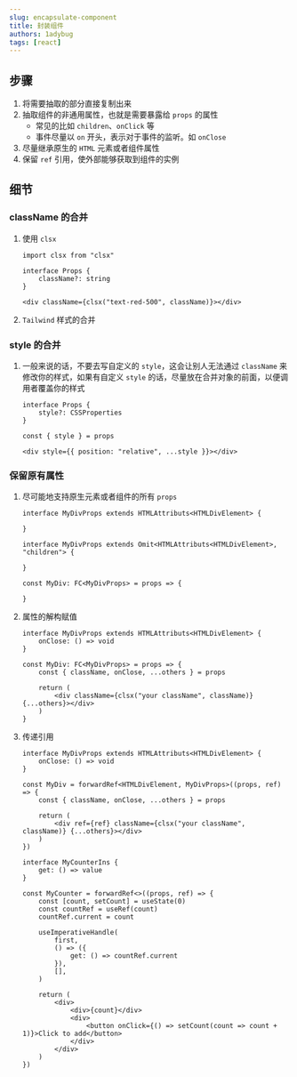 ```yaml
---
slug: encapsulate-component
title: 封装组件
authors: 1adybug
tags: [react]
---
```


## 步骤

1. 将需要抽取的部分直接复制出来
2. 抽取组件的非通用属性，也就是需要暴露给 `props` 的属性
    - 常见的比如 `children`、`onClick` 等
    - 事件尽量以 `on` 开头，表示对于事件的监听。如 `onClose`
3. 尽量继承原生的 `HTML` 元素或者组件属性
4. 保留 `ref` 引用，使外部能够获取到组件的实例

## 细节

### className 的合并

1. 使用 `clsx`

    ```tsx
    import clsx from "clsx"
    
    interface Props {
        className?: string
    }

    <div className={clsx("text-red-500", className)}></div>
    ```

2. `Tailwind` 样式的合并

### style 的合并

1. 一般来说的话，不要去写自定义的 `style`，这会让别人无法通过 `className` 来修改你的样式，如果有自定义 `style` 的话，尽量放在合并对象的前面，以便调用者覆盖你的样式

    ```tsx
    interface Props {
        style?: CSSProperties
    }

    const { style } = props

    <div style={{ position: "relative", ...style }}></div>
    ```

### 保留原有属性

1. 尽可能地支持原生元素或者组件的所有 `props`

    ```tsx
    interface MyDivProps extends HTMLAttributs<HTMLDivElement> {
        
    }

    interface MyDivProps extends Omit<HTMLAttributs<HTMLDivElement>, "children"> {

    }

    const MyDiv: FC<MyDivProps> = props => {
    
    }
    ```

2. 属性的解构赋值

    ```tsx
    interface MyDivProps extends HTMLAttributs<HTMLDivElement> {
        onClose: () => void
    }

    const MyDiv: FC<MyDivProps> = props => {
        const { className, onClose, ...others } = props

        return (
            <div className={clsx("your className", className)} {...others}></div>
        )
    }
    ```

3. 传递引用

    ```tsx
    interface MyDivProps extends HTMLAttributs<HTMLDivElement> {
        onClose: () => void
    }

    const MyDiv = forwardRef<HTMLDivElement, MyDivProps>((props, ref) => {
        const { className, onClose, ...others } = props

        return (
            <div ref={ref} className={clsx("your className", className)} {...others}></div>
        )
    })

    interface MyCounterIns {
        get: () => value
    }

    const MyCounter = forwardRef<>((props, ref) => {
        const [count, setCount] = useState(0)
        const countRef = useRef(count)
        countRef.current = count

        useImperativeHandle(
            first,
            () => ({
                get: () => countRef.current
            }),
            [],
        )

        return (
            <div>
                <div>{count}</div>
                <div>
                    <button onClick={() => setCount(count => count + 1)}>Click to add</button>
                </div>
            </div>
        )
    })
    ```
